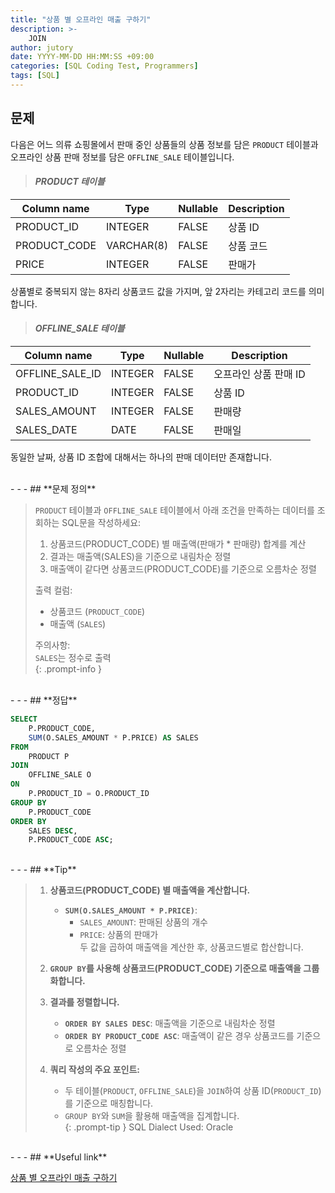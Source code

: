 ```yaml
---
title: "상품 별 오프라인 매출 구하기"
description: >-
    JOIN
author: jutory
date: YYYY-MM-DD HH:MM:SS +09:00
categories: [SQL Coding Test, Programmers]
tags: [SQL]
---
```


## **문제**

다음은 어느 의류 쇼핑몰에서 판매 중인 상품들의 상품 정보를 담은 `PRODUCT` 테이블과 오프라인 상품 판매 정보를 담은 `OFFLINE_SALE` 테이블입니다.

> #### _PRODUCT 테이블_

| Column name   | Type         | Nullable | Description          |
|---------------|--------------|----------|----------------------|
| PRODUCT_ID    | INTEGER      | FALSE    | 상품 ID              |
| PRODUCT_CODE  | VARCHAR(8)   | FALSE    | 상품 코드            |
| PRICE         | INTEGER      | FALSE    | 판매가               |

상품별로 중복되지 않는 8자리 상품코드 값을 가지며, 앞 2자리는 카테고리 코드를 의미합니다.

> #### _OFFLINE_SALE 테이블_

| Column name       | Type         | Nullable | Description               |
|-------------------|--------------|----------|---------------------------|
| OFFLINE_SALE_ID   | INTEGER      | FALSE    | 오프라인 상품 판매 ID     |
| PRODUCT_ID        | INTEGER      | FALSE    | 상품 ID                  |
| SALES_AMOUNT      | INTEGER      | FALSE    | 판매량                   |
| SALES_DATE        | DATE         | FALSE    | 판매일                   |

동일한 날짜, 상품 ID 조합에 대해서는 하나의 판매 데이터만 존재합니다.

<br>
- - -
## **문제 정의**

> `PRODUCT` 테이블과 `OFFLINE_SALE` 테이블에서 아래 조건을 만족하는 데이터를 조회하는 SQL문을 작성하세요:
> 1. 상품코드(PRODUCT_CODE) 별 매출액(판매가 * 판매량) 합계를 계산
> 2. 결과는 매출액(SALES)을 기준으로 내림차순 정렬
> 3. 매출액이 같다면 상품코드(PRODUCT_CODE)를 기준으로 오름차순 정렬
> 
> 출력 컬럼:
> - 상품코드 (`PRODUCT_CODE`)
> - 매출액 (`SALES`)
> 
> 주의사항:  
> `SALES`는 정수로 출력  
{: .prompt-info }

<br>
- - -
## **정답**

```sql
SELECT 
    P.PRODUCT_CODE, 
    SUM(O.SALES_AMOUNT * P.PRICE) AS SALES
FROM 
    PRODUCT P
JOIN 
    OFFLINE_SALE O 
ON 
    P.PRODUCT_ID = O.PRODUCT_ID
GROUP BY 
    P.PRODUCT_CODE
ORDER BY 
    SALES DESC, 
    P.PRODUCT_CODE ASC;  
```

<br>
- - -
## **Tip**

> 1. **상품코드(PRODUCT_CODE) 별 매출액을 계산합니다.**  
>    - **`SUM(O.SALES_AMOUNT * P.PRICE)`**:  
>      - `SALES_AMOUNT`: 판매된 상품의 개수  
>      - `PRICE`: 상품의 판매가  
>      두 값을 곱하여 매출액을 계산한 후, 상품코드별로 합산합니다.  
>
> 2. **`GROUP BY`를 사용해 상품코드(PRODUCT_CODE) 기준으로 매출액을 그룹화합니다.**
>
> 3. **결과를 정렬합니다.**  
>    - **`ORDER BY SALES DESC`**: 매출액을 기준으로 내림차순 정렬  
>    - **`ORDER BY PRODUCT_CODE ASC`**: 매출액이 같은 경우 상품코드를 기준으로 오름차순 정렬  
>
> 4. **쿼리 작성의 주요 포인트:**  
>    - 두 테이블(`PRODUCT`, `OFFLINE_SALE`)을 `JOIN`하여 상품 ID(`PRODUCT_ID`)를 기준으로 매칭합니다.  
>    - `GROUP BY`와 `SUM`을 활용해 매출액을 집계합니다.  
{: .prompt-tip }
> SQL Dialect Used: Oracle

<br>
- - -
## **Useful link**

[상품 별 오프라인 매출 구하기](https://school.programmers.co.kr/learn/courses/30/lessons/131533)